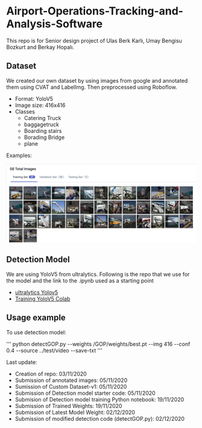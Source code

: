 # Airport-Operations-Tracking-and-Analysis-Software
This repo is for Senior design project of Ulas Berk Karlı, Umay Bengisu Bozkurt and Berkay Hopalı.

## Dataset

We created our own dataset by using images from google and annotated them using CVAT and LabelImg. Then preprocessed using Roboflow.
- Format: YoloV5
- Image size: 416x416
- Classes
  - Catering Truck
  - baggagetruck
  - Boarding stairs
  - Borading Bridge
  - plane
  
Examples:
  
![Total Dataset](https://github.com/ulaskarli/Airport-Operations-Tracking-and-Analysis-Software/blob/main/Dataset/dataset%20samples/dataset_total.png)

## Detection Model

We are using YoloV5 from ultralytics. Following is the repo that we use for the model and the link to the .ipynb used as a starting point
- [ultralytics Yolov5](https://github.com/ultralytics/yolov5.git)
- [Training YoloV5 Colab](https://colab.research.google.com/drive/1gDZ2xcTOgR39tGGs-EZ6i3RTs16wmzZQ)

## Usage example

To use detection model:

'''
python detectGOP.py --weights /GOP/weights/best.pt --img 416 --conf 0.4 --source ../test/video --save-txt 
'''

Last update:
- Creation of repo: 03/11/2020
- Submission of annotated images: 05/11/2020
- Sumission of Custom Dataset-v1: 05/11/2020
- Submission of Detection model starter code: 05/11/2020
- Submision of Detection model training Python notebook: 19/11/2020
- Submission of Trained Weights: 19/11/2020
- Submission of Latest Model Weight: 02/12/2020
- Submission of modified detection code (detectGOP.py): 02/12/2020
